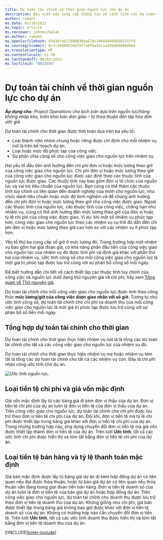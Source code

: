 ```yaml
---
title: Dự toán tài chính về thời gian nguồn lực cho dự án
description: Bài viết này cung cấp thông tin về cách tính các dự toán tài chính cho thời gian.
author: rumant
ms.date: 03/19/2021
ms.topic: article
ms.reviewer: johnmichalak
ms.author: rumant
ms.openlocfilehash: 03416feb178d883bba57dc14692049503b151ffd
ms.sourcegitcommit: 6cfc50d89528df977a8f6a55c1ad39d99800d9b4
ms.translationtype: MT
ms.contentlocale: vi-VN
ms.lasthandoff: 06/03/2022
ms.locfileid: "8913554"
---
```

# <a name="financial-estimates-for-resource-time-on-projects"></a>Dự toán tài chính về thời gian nguồn lực cho dự án

_**Áp dụng cho:** Project Operations cho kịch bản dựa trên nguồn lực/hàng không nhập kho, triển khai bản đơn giản – từ thỏa thuận đến lập hóa đơn ước giá_

Dự toán tài chính cho thời gian được tính toán dựa trên ba yếu tố: 

- Loại thành viên nhóm chung hoặc riêng được chỉ định cho mỗi nhiệm vụ nút lá trên kế hoạch dự án. 
- Loại hoặc mức độ phức tạp của công việc.
- Sự phân chia công số cho công việc giao cho nguồn lực trên nhiệm vụ. 

Hai yếu tố đầu tiên ảnh hưởng đến chi phí đơn vị hoặc mức lương theo giờ của công việc giao cho nguồn lực. Chi phí đơn vị hoặc mức lương theo giờ của công việc giao cho nguồn lực được xác định theo các thuộc tính của nguồn lực được giao. Các thuộc tính này bao gồm đơn vị tổ chức của nguồn lực và vai trò tiêu chuẩn của nguồn lực. Bạn cũng có thể thêm các thuộc tính tùy chỉnh có liên quan đến doanh nghiệp của mình cho nguồn lực, như chức danh tiêu chuẩn hoặc mức độ kinh nghiệm và để chúng ảnh hưởng đến chi phí đơn vị hoặc mức lương theo giờ cho công việc được giao.
Ngoài các thuộc tính của nguồn lực, các thuộc tính của công việc, chẳng hạn như nhiệm vụ, cũng có thể ảnh hưởng đến mức lương theo giờ của đơn vị hoặc tỷ lệ chi phí của công việc được giao. Ví dụ: khi một số nhiệm vụ phức tạp hơn, công việc giao cho nguồn lực theo các nhiệm vụ cụ thể đó dẫn đến chi phí đơn vị hoặc mức lương theo giờ cao hơn so với các nhiệm vụ ít phức tạp hơn.   

Yếu tố thứ ba cung cấp số giờ ở mức lương đó. Trong trường hợp một nhiệm vụ bao gồm hai giai đoạn giá, có khả năng phần đầu tiên của công việc giao cho nguồn lực của nhiệm vụ đó được tính phí và định giá khác với phần thứ hai của nhiệm vụ. Ước tính công số cho mỗi công việc giao cho nguồn lực là một giá trị phức tạp được lưu trữ cùng với sự phân bổ công số mỗi ngày.

Để biết hướng dẫn chi tiết về cách thiết lập các thuộc tính tùy chỉnh của công việc và nguồn lực dưới dạng thứ nguyên giá và chi phí, hãy xem [Tổng quan về Thứ nguyên giá](../pricing-costing/pricing-dimensions-overview.md).

Dự toán tài chính cho mỗi công việc giao cho nguồn lực được tính theo công thức **mức lương/giờ của công việc được giao nhân với số giờ.**  Tương tự như ước tính công số, dự toán tài chính cho chi phí và doanh thu của mỗi công việc giao cho nguồn lực là một giá trị phức tạp được lưu trữ cùng với sự phân bổ số tiền mỗi ngày. 

## <a name="summarizing-financial-estimates-for-time"></a>Tổng hợp dự toán tài chính cho thời gian
Dự toán tài chính cho thời gian thực hiện nhiệm vụ nút lá là tổng các dự toán tài chính cho tất cả các công việc giao cho nguồn lực của nhiệm vụ đó.

Dự toán tài chính cho thời gian thực hiện nhiệm vụ mẹ hoặc nhiệm vụ tóm tắt là tổng các dự toán tài chính cho tất cả các nhiệm vụ con. Đây là chi phí nhân công ước tính cho dự án. 

![Ước tính nguồn lực.](./media/navigation12.png)

## <a name="default-cost-price-and-cost-currency"></a>Loại tiền tệ chi phí và giá vốn mặc định

Giá vốn mặc định lấy từ các bảng giá đi kèm đơn vị thầu của dự án. Đơn vị tiền tệ chi phí của dự án luôn là đơn vị tiền tệ của đơn vị thầu của dự án. Trên công việc giao cho nguồn lực, dự toán tài chính cho chi phí được lưu trữ theo đơn vị tiền tệ chi phí của dự án. Đôi khi, đơn vị tiền tệ mà tỷ lệ chi phí được thiết lập trong bảng giá khác với đơn vị tiền tệ chi phí của dự án. Trong những trường hợp này, ứng dụng chuyển đổi đơn vị tiền tệ mà giá vốn được thiết lập thành đơn vị tiền tệ của dự án. Trên lưới **Ước tính**, tất cả các ước tính chi phí được hiển thị và tóm tắt bằng đơn vị tiền tệ chi phí của dự án. 

## <a name="default-bill-rate-and-sales-currency"></a>Loại tiền tệ bán hàng và tỷ lệ thanh toán mặc định

Giá bán mặc định được lấy từ bảng giá dự án đi kèm hợp đồng dự án có liên quan nếu đạt được thỏa thuận, hoặc từ báo giá dự án có liên quan nếu thỏa thuận vẫn đang trong giai đoạn tiền bán hàng. Đơn vị tiền tệ doanh số của dự án luôn là đơn vị tiền tệ của báo giá dự án hoặc hợp đồng dự án. Trên công việc giao cho nguồn lực, dự toán tài chính cho doanh thu được lưu trữ theo đơn vị tiền tệ doanh thu của dự án. Không giống như chi phí, giá bán được thiết lập trong bảng giá không bao giờ được khác với đơn vị tiền tệ doanh số của dự án. Không có trường hợp nào cần chuyển đổi đơn vị tiền tệ. Trên lưới **Ước tính**, tất cả các ước tính doanh thu được hiển thị và tóm tắt bằng đơn vị tiền tệ doanh thu của dự án. 

[!INCLUDE[footer-include](../includes/footer-banner.md)]
